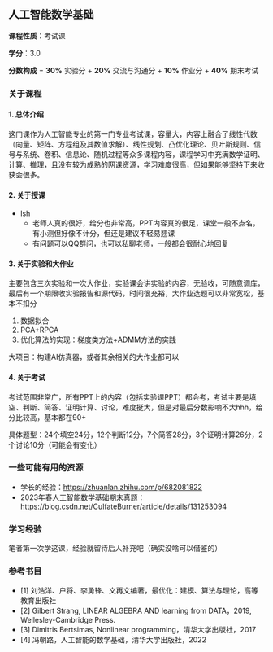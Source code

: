 ## 人工智能数学基础

**课程性质**：考试课

**学分**：3.0

**分数构成** = **30%** 实验分 + **20%** 交流与沟通分 + **10%** 作业分 + **40%** 期末考试

### 关于课程


#### 1. 总体介绍

这门课作为人工智能专业的第一门专业考试课，容量大，内容上融合了线性代数（向量、矩阵、方程组及其数值求解）、线性规划、凸优化理论、贝叶斯规则、信号与系统、卷积、信息论、随机过程等众多课程内容，课程学习中充满数学证明、计算、推理，且没有较为成熟的网课资源，学习难度很高，但如果能够坚持下来收获会很多。

#### 2. 关于授课

- lsh
  - 老师人真的很好，给分也非常高，PPT内容真的很足，课堂一般不点名，有小测但好像不计分，但还是建议不轻易翘课
  - 有问题可以QQ群问，也可以私聊老师，一般都会很耐心地回复

#### 3. 关于实验和大作业

主要包含三次实验和一次大作业，实验课会讲实验的内容，无验收，可随意调库，最后有一个期限收实验报告和源代码，时间很充裕，大作业选题可以非常宽松，基本不扣分
  1. 数据拟合
  2. PCA+RPCA
  3. 优化算法的实现：梯度类方法+ADMM方法的实践

大项目：构建AI仿真器，或者其余相关的大作业都可以


#### 4. 关于考试

考试范围非常广，所有PPT上的内容（包括实验课PPT）都会考，考试主要是填空、判断、简答、证明计算、讨论，难度挺大，但是对最后分数影响不大hhh，给分比较高，基本都在90+

具体题型：24个填空24分，12个判断12分，7个简答28分，3个证明计算26分，2个讨论10分（可能会有变化）

### 一些可能有用的资源

- 学长的经验：https://zhuanlan.zhihu.com/p/682081822
- 2023年春人工智能数学基础期末真题：https://blog.csdn.net/CulfateBurner/article/details/131253094

### 学习经验

笔者第一次学这课，经验就留待后人补充吧（确实没啥可以借鉴的）

### 参考书目

- [1] 刘浩洋、户将、李勇锋、文再文编著，最优化：建模、算法与理论，高等教育出版社
- [2] Gilbert Strang, LINEAR ALGEBRA AND learning from DATA，2019, Wellesley-Cambridge Press. 
- [3] Dimitris Bertsimas, Nonlinear programming，清华大学出版社，2017
- [4] 冯朝路，人工智能的数学基础，清华大学出版社，2022


